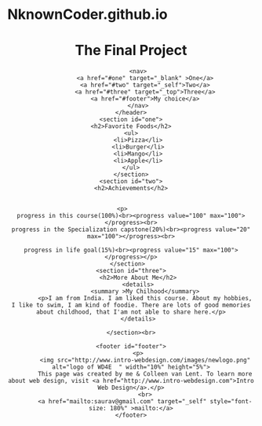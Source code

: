 # NknownCoder.github.io
<!doctype html>
<html lang="en">
<head>
	<title>Final Project</title>
	<meta charset="utf-8">
	<link rel="stylesheet" href="css/style.css">
	
</head>
<body>
		<header>
	<h1>The Final Project</h1>
	
		<nav>
			<a href="#one" target="_blank" >One</a>
			<a href="#two" target="_self">Two</a>
			<a href="#three" target="_top">Three</a>
			<a href="#footer">My choice</a>
		</nav>
	</header>
	<section id="one">
	<h2>Favorite Foods</h2>
	<ul>
		<li>Pizza</li>
		<li>Burger</li>
		<li>Mango</li>
		<li>Apple</li>
	</ul>
  	</section>
  	<section id="two">
	<h2>Achievements</h2>
	
	
	<p>		
	progress in this course(100%)<br><progress value="100" max="100"></progress><br>
	progress in the Specialization capstone(20%)<br><progress value="20" max="100"></progress><br>
	
	progress in life goal(15%)<br><progress value="15" max="100"></progress></p>
	</section> 	
	<section id="three">
		<h2>More About Me</h2>
		<details>
			<summary >My Chilhood</summary>
			<p>I am from India. I am liked this course. About my hobbies, I like to swim, I am kind of foodie. There are lots of good memories about childhood, that I'am not able to share here.</p>
		</details>
		
	</section><br>

	<footer id="footer">
		<p>
			<img src="http://www.intro-webdesign.com/images/newlogo.png" alt="logo of WD4E  " width="10%" height="5%">
			This page was created by me & Colleen van Lent. To learn more about web design, visit <a href="http://www.intro-webdesign.com">Intro Web Design</a>.</p>
			<br>
			<a href="mailto:saurav@gmail.com" target="_self" style="font-size: 180%" >mailto:</a>
	</footer>
</body>
